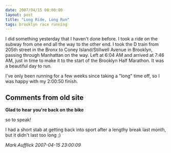 ```yaml
---
date: 2007/04/15 00:00:00
layout: post
title: "Long Ride, Long Run"
tags: brooklyn race running
---
```


I did something yesterday that I haven't done before. I took a ride on the subway from one end all the way to the other end. I took the D train from 205th street in the Bronx to Coney Island/Stillwell Avenue in Brooklyn, passing through Manhattan on the way. Left at 6:04 AM and arrived at 7:46 AM, just in time to make it to the start of the Brooklyn Half Marathon. It was a beautiful day to run.

I've only been running for a few weeks since taking a "long" time off,
so I was happy with my 2:00:50 finish.

<div id="comment-box">
<h2>Comments from old site</h2>

<div class="one-comment">
<p><b>Glad to hear you're back on the bike</b></p>
<p>
so to speak!
</p>
<p>
I had a short stab at getting back into sport after a lengthy break
last month, but it didn't last too long ;)
</p>
<address class="signature">
<span class="author">Mark Aufflick</span>
<span class="date">2007-04-15 23:00:09</span>
</address>
</div>

</div>
